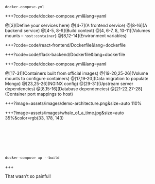 
`docker-compose.yml`

+++?code=code/docker-compose.yml&lang=yaml

@[3](Define your services here)
@[4-7](A frontend service)
@[8-16](A backend service)
@[4-5, 8-9](Build context)
@[4, 6-7, 8, 10-11](Volumes mounts – <span class="gray">`host:container`</span>)
@[8,12-14](Environment variables)

+++?code=code/react-frontend/Dockerfile&lang=dockerfile

+++?code=code/flask-backend/Dockerfile&lang=dockerfile

+++?code=code/docker-compose.yml&lang=yaml

@[17-31](Containers built from official images)
@[19-20,25-26](Volume mounts to configure containers)
@[17,19-20](Data migration to populate Mongo)
@[23,25-26](NGINX config)
@[29-31](Upstream server dependencies)
@[8,15-16](Database dependencies)
@[21-22,27-28](Container port mappings to host)

+++?image=assets/images/demo-architecture.png&size=auto 110%

+++?image=assets/images/whale_of_a_time.jpg&size=auto 35%&color=rgb(33, 178, 143)

<br><br><br><br><br><br>
<span class="white">`docker-compose up --build`</span>

+++


That wasn't so painful!

